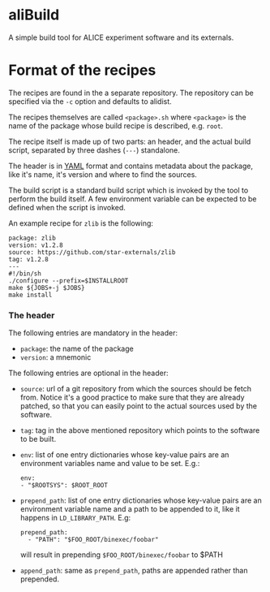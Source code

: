# aliBuild

A simple build tool for ALICE experiment software and its externals.

# Format of the recipes

The recipes are found in the a separate repository. The repository 
can be specified via the `-c` option and defaults to alidist.

The recipes themselves are called `<package>.sh` where `<package>` is the name of
the package whose build recipe is described, e.g. `root`.

The recipe itself is made up of two parts: an header, and the actual build
script, separated by three dashes (`---`) standalone.

The header is in [YAML](http://yaml.org) format and contains metadata about the
package, like it's name, it's version and where to find the sources.

The build script is a standard build script which is invoked by the tool to
perform the build itself. A few environment variable can be expected to be
defined when the script is invoked.

An example recipe for `zlib` is the following:

```
package: zlib
version: v1.2.8
source: https://github.com/star-externals/zlib
tag: v1.2.8
---
#!/bin/sh
./configure --prefix=$INSTALLROOT
make ${JOBS+-j $JOBS}
make install
```

### The header

The following entries are mandatory in the header:

  - `package`: the name of the package  
  - `version`: a mnemonic 

The following entries are optional in the header:

  - `source`: url of a git repository from which the sources should be fetch
    from.  Notice it's a good practice to make sure that they are already
    patched, so that you can easily point to the actual sources used by the
    software.
  - `tag`: tag in the above mentioned repository which points to the software
    to be built.
  - `env`: list of one entry dictionaries whose key-value pairs are
    an environment variables name and value to be set. E.g.:

        env:
        - "$ROOTSYS": $ROOT_ROOT

  - `prepend_path`: list of one entry dictionaries whose key-value pairs are
    an environment variable name and a path to be appended to it, like it
    happens in `LD_LIBRARY_PATH`. E.g:

        prepend_path:
          - "PATH": "$FOO_ROOT/binexec/foobar"

    will result in prepending `$FOO_ROOT/binexec/foobar` to $PATH
  - `append_path`: same as `prepend_path`, paths are appended rather than
    prepended.
